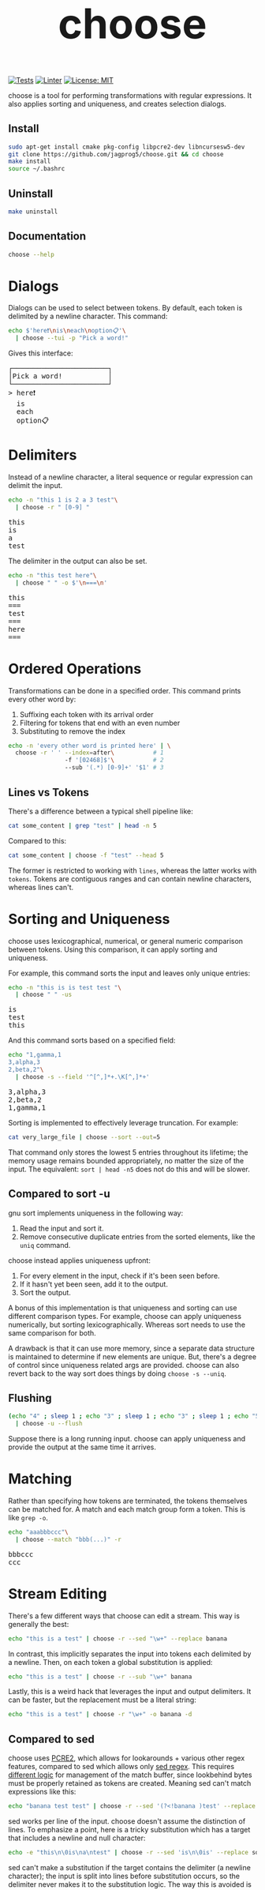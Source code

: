 <h1 align="center" style=font-size:6em>choose</h1>

[![Tests](https://github.com/jagprog5/choose/actions/workflows/tests.yml/badge.svg)](https://github.com/jagprog5/choose/actions/workflows/tests.yml)
[![Linter](https://github.com/jagprog5/choose/actions/workflows/cpp-linter.yml/badge.svg)](https://github.com/jagprog5/choose/actions/workflows/cpp-linter.yml)
[![License: MIT](https://img.shields.io/badge/License-MIT-yellow.svg)](https://opensource.org/licenses/MIT)

choose is a tool for performing transformations with regular expressions. It also applies sorting and uniqueness, and creates selection dialogs.

## Install
```bash
sudo apt-get install cmake pkg-config libpcre2-dev libncursesw5-dev
git clone https://github.com/jagprog5/choose.git && cd choose
make install
source ~/.bashrc
```
## Uninstall
```bash
make uninstall
```
## Documentation
```bash
choose --help
```
# Dialogs
Dialogs can be used to select between tokens. By default, each token is delimited by a newline character. This command:

```bash
echo $'here❗\nis\neach\noption📋'\
  | choose --tui -p "Pick a word!"
```

Gives this interface:

<pre>
┌───────────────────────┐  
│Pick a word!           │  
└───────────────────────┘  
> here❗  
  is  
  each  
  option📋  
</pre>

# Delimiters

Instead of a newline character, a literal sequence or regular expression can delimit the input.

```bash
echo -n "this 1 is 2 a 3 test"\
  | choose -r " [0-9] "
```

<pre>
this  
is  
a  
test
</pre>  

The delimiter in the output can also be set.

```bash
echo -n "this test here"\
  | choose " " -o $'\n===\n'
```

<pre>
this
===
test
===
here
===
</pre>  

# Ordered Operations

Transformations can be done in a specified order. This command prints every other word by:

1. Suffixing each token with its arrival order
2. Filtering for tokens that end with an even number
3. Substituting to remove the index

```bash
echo -n 'every other word is printed here' | \
  choose -r ' ' --index=after\           # 1
                -f '[02468]$'\           # 2
                --sub '(.*) [0-9]+' '$1' # 3
```

## Lines vs Tokens

There's a difference between a typical shell pipeline like:

```bash
cat some_content | grep "test" | head -n 5
```

Compared to this:

```bash
cat some_content | choose -f "test" --head 5
```

The former is restricted to working with `lines`, whereas the latter works with `tokens`. Tokens are contiguous ranges and can contain newline characters, whereas lines can't.

# Sorting and Uniqueness

choose uses lexicographical, numerical, or general numeric comparison between tokens. Using this comparison, it can apply sorting and uniqueness.

For example, this command sorts the input and leaves only unique entries:

```bash
echo -n "this is is test test "\
  | choose " " -us
```

<pre>
is
test
this
</pre>

And this command sorts based on a specified field:

```bash
echo "1,gamma,1
3,alpha,3
2,beta,2"\
  | choose -s --field '^[^,]*+.\K[^,]*+'
```

<pre>
3,alpha,3
2,beta,2
1,gamma,1
</pre>

Sorting is implemented to effectively leverage truncation. For example:

```bash
cat very_large_file | choose --sort --out=5
```

That command only stores the lowest 5 entries throughout its lifetime; the memory usage remains bounded appropriately, no matter the size of the input. The equivalent: `sort | head -n5` does not do this and will be slower.

## Compared to sort -u

gnu sort implements uniqueness in the following way:

1. Read the input and sort it.
2. Remove consecutive duplicate entries from the sorted elements, like the `uniq` command.

choose instead applies uniqueness upfront:

1. For every element in the input, check if it's been seen before.
2. If it hasn't yet been seen, add it to the output.
3. Sort the output.

A bonus of this implementation is that uniqueness and sorting can use different comparison types. For example, choose can apply uniqueness numerically, but sorting lexicographically. Whereas sort needs to use the same comparison for both.

A drawback is that it can use more memory, since a separate data structure is maintained to determine if new elements are unique. But, there's a degree of control since uniqueness related args are provided. choose can also revert back to the way sort does things by doing `choose -s --uniq`.

## Flushing

```bash
(echo "4" ; sleep 1 ; echo "3" ; sleep 1 ; echo "3" ; sleep 1 ; echo "5" )\
  | choose -u --flush
```

Suppose there is a long running input. choose can apply uniqueness and provide the output at the same time it arrives.

# Matching

Rather than specifying how tokens are terminated, the tokens themselves can be matched for. A match and each match group form a token. This is like `grep -o`.

```bash
echo "aaabbbccc"\
  | choose --match "bbb(...)" -r
```

<pre>
bbbccc
ccc
</pre>

# Stream Editing

There's a few different ways that choose can edit a stream. This way is generally the best:

```bash
echo "this is a test" | choose -r --sed "\w+" --replace banana
```

In contrast, this implicitly separates the input into tokens each delimited by a newline. Then, on each token a global substitution is applied:

```bash
echo "this is a test" | choose -r --sub "\w+" banana
```

Lastly, this is a weird hack that leverages the input and output delimiters. It can be faster, but the replacement must be a literal string:

```bash
echo "this is a test" | choose -r "\w+" -o banana -d
```

## Compared to sed

choose uses [PCRE2](https://www.pcre.org/current/doc/html/pcre2syntax.html), which allows for lookarounds + various other regex features, compared to sed which allows only [sed regex](https://www.gnu.org/software/sed/manual/html_node/Regular-Expressions.html). This requires [different logic](https://www.pcre.org/current/doc/html/pcre2partial.html#SEC4) for management of the match buffer, since lookbehind bytes must be properly retained as tokens are created. Meaning sed can't match expressions like this:

```bash
echo "banana test test" | choose -r --sed '(?<!banana )test' --replace hello
```

sed works per line of the input. choose doesn't assume the distinction of lines. To emphasize a point, here is a tricky substitution which has a target that includes a newline and null character:

```bash
echo -e "this\n\0is\na\ntest" | choose -r --sed 'is\n\0is' --replace something
```

sed can't make a substitution if the target contains the delimiter (a newline character); the input is split into lines before substitution occurs, so the delimiter never makes it to the substitution logic. The way this is avoided is to use `sed -z`, which changes the delimiter from newline to null. But in this case, the target includes null too! So it can't process the input properly. One quick way of fixing this is to use `tr` to change the input before it gets to sed (by changing null to a different character), but this can lose information and lead to ambiguous cases (if the delimiter is changed to something found naturally in the input).

# Speed

See benchmarks [here](./perf/perf.md) comparing choose to other tools with similar functionality.

# ch_hist

`ch_hist` is a bash function installed with choose. It allows a previous command to be re-run, like [fzf](https://github.com/junegunn/fzf).

```txt
  git log --oneline
  top
  cat temp.txt
  git commit --amend
  git push
  clear
  cd ~/
  ls
  cd choose/
  git pull
  cd build
  rm -rf *
  cmake ..
  sudo make install
> choose -h
┌────────────────────────────────────────────────────────────────────────────────┐
│Select a line to edit then run.                                                 │
└────────────────────────────────────────────────────────────────────────────────┘
```
## Examples

```bash
ch_hist git
ch_hist hello there
```
